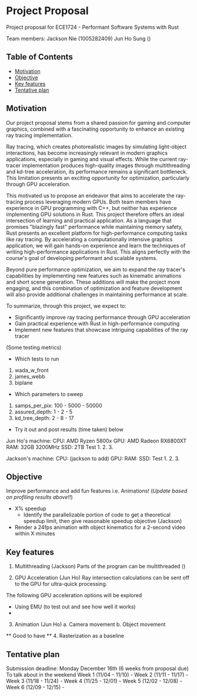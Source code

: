 <!-- omit in toc -->
# Project Proposal

Project proposal for ECE1724 - Performant Software Systems with Rust

Team members: Jackson Nie (1005282409) Jun Ho Sung ()

<!-- omit in toc -->
## Table of Contents
- [Motivation](#motivation)
- [Objective](#objective)
- [Key features](#key-features)
- [Tentative plan](#tentative-plan)

## Motivation
Our project proposal stems from a shared passion for gaming and computer graphics, combined with a fascinating opportunity to enhance an existing ray tracing implementation.

Ray tracing, which creates photorealistic images by simulating light-object interactions, has become increasingly relevant in modern graphics applications, especially in gaming and visual effects. While the current ray-tracer implementation produces high-quality images through multithreading and kd-tree acceleration, its performance remains a significant bottleneck. This limitation presents an exciting opportunity for optimization, particularly through GPU acceleration. 

This motivated us to propose an endeavor that aims to accelerate the ray-tracing process leveraging modern GPUs. Both team members have experience in GPU programming with C++, but neither has experience implementing GPU solutions in Rust. This project therefore offers an ideal intersection of learning and practical application. As a language that promises "blazingly fast" performance while maintaining memory safety, Rust presents an excellent platform for high-performance computing tasks like ray tracing. By accelerating a computationally intensive graphics application, we will gain hands-on experience and learn the techniques of writing high-performance applications in Rust. This aligns perfectly with the course's goal of developing performant and scalable systems.

Beyond pure performance optimization, we aim to expand the ray tracer's capabilities by implementing new features such as kinematic animations and short scene generation. These additions will make the project more engaging, and this combination of optimization and feature development will also provide additional challenges in maintaining performance at scale. 

To summarize, through this project, we expect to:
* Significantly improve ray tracing performance through GPU acceleration
* Gain practical experience with Rust in high-performance computing
* Implement new features that showcase intriguing capabilities of the ray tracer

(Some testing metrics)
* Which tests to run
1. wada_w_front
2. james_webb
3. biplane

* Which parameters to sweep
1. samps_per_pix: 100 - 5000 - 50000
2. assured_depth: 1 - 2 - 5
3. kd_tree_depth: 2 - 8 - 17
    
* Try it out and post results (time taken) below

Jun Ho's machine:
    CPU: AMD Ryzen 5800x
    GPU: AMD Radeon RX6800XT
    RAM: 32GB 3200MHz
    SSD: 2TB 
Test
1. 
2. 
3. 

Jackson's machine:
    CPU: (jackson to add)
    GPU:
    RAM:
    SSD:
Test
1. 
2. 
3. 

## Objective
Improve performance and add fun features i.e. Animations!
(*Update based on profiling results above!!*)
* X% speedup
    * Identify the parallelizable portion of code to get a theoretical speedup limit, then give reasonable speedup objective (Jackson)
* Render a 24fps animation with object kinematics for a 2-second video within X minutes


## Key features
1. Multithreading (Jackson)
Parts of the program can be multithreaded ()

2. GPU Acceleration (Jun Ho)
Ray intersection calculations can be sent off to the GPU for ultra-quick processing.

The following GPU acceleration options will be explored
* Using EMU (to test out and see how well it works)
* 

3. Animation (Jun Ho)
    a. Camera movement
    b. Object movement

** Good to have **
4. Rasterization as a baseline 

## Tentative plan

Submission deadline: Monday December 16th (6 weeks from proposal due)
To talk about in the weekend
Week 1 (11/04 - 11/10) - 
Week 2 (11/11 - 11/17) - 
Week 3 (11/18 - 11/24) - 
Week 4 (11/25 - 12/01) - 
Week 5 (12/02 - 12/08) - 
Week 6 (12/09 - 12/15) - 
